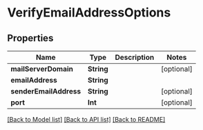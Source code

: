 # VerifyEmailAddressOptions

## Properties
Name | Type | Description | Notes
------------ | ------------- | ------------- | -------------
**mailServerDomain** | **String** |  | [optional] 
**emailAddress** | **String** |  | 
**senderEmailAddress** | **String** |  | [optional] 
**port** | **Int** |  | [optional] 

[[Back to Model list]](../README.md#documentation-for-models) [[Back to API list]](../README.md#documentation-for-api-endpoints) [[Back to README]](../README.md)


